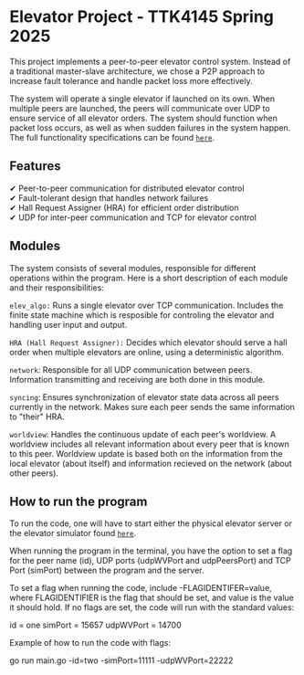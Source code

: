 
Elevator Project - TTK4145 Spring 2025
==========================================

This project implements a peer-to-peer elevator control system. Instead of a traditional master-slave architecture, we chose a P2P approach to increase fault tolerance and handle packet loss more effectively.

The system will operate a single elevator if launched on its own. When multiple peers are launched, the peers will communicate over UDP to ensure service of all elevator orders. The system should function when packet loss occurs, as well as when sudden failures in the system happen. The full functionality specifications can be found [`here`](https://github.com/TTK4145/Project.git).


Features
--------
✔ Peer-to-peer communication for distributed elevator control  
✔ Fault-tolerant design that handles network failures  
✔ Hall Request Assigner (HRA) for efficient order distribution  
✔ UDP for inter-peer communication and TCP for elevator control 


Modules
--------

The system consists of several modules, responsible for different operations within the program. 
Here is a short description of each module and their responsibilities:

`elev_algo:` Runs a single elevator over TCP communication. Includes the finite state machine which is resposible for controling the elevator and handling user input and output.

`HRA (Hall Request Assigner):` Decides which elevator should serve a hall order when multiple elevators are online, using a deterministic algorithm.

`network`: Responsible for all UDP communication between peers. Information transmitting and receiving are both done in this module.

`syncing`: Ensures synchronization of elevator state data across all peers currently in the network. Makes sure each peer sends the same information to "their" HRA. 

`worldview`: Handles the continuous update of each peer's worldview. A worldview includes all relevant information about every peer that is known to this peer. Worldview update is based both on the information from the local elevator (about itself) and information recieved on the network (about other peers).

How to run the program
-----------------------

To run the code, one will have to start either the physical elevator server or the elevator simulator found [`here`](https://github.com/TTK4145/Simulator-v2.git).

When running the program in the terminal, you have the option to set a flag for the peer name (id), UDP ports (udpWVPort and udpPeersPort) and TCP Port (simPort) between the program and the server.

To set a flag when running the code, include -FLAGIDENTIFER=value, where FLAGIDENTIFIER is the flag that should be set, and value is the value it should hold. If no flags are set, the code will run with the standard values:

id = one
simPort = 15657
udpWVPort = 14700

Example of how to run the code with flags:

go run main.go -id=two -simPort=11111 -udpWVPort=22222 


